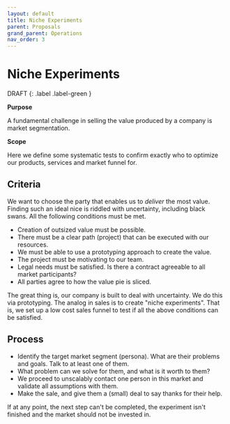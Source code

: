 ```yaml
---
layout: default
title: Niche Experiments
parent: Proposals
grand_parent: Operations
nav_order: 3
---
```


# Niche Experiments

DRAFT
{: .label .label-green }

**Purpose**

A fundamental challenge in selling the value produced by a company is market segmentation.

**Scope**

Here we define some systematic tests to confirm exactly who to optimize our products, services and market funnel for.

## Criteria

We want to choose the party that enables us to *deliver* the most value.
Finding such an ideal nice is riddled with uncertainty, including black
swans. All the following conditions must be met.

  - Creation of outsized value must be possible.
  - There must be a clear path (project) that can be executed with our
    resources.
  - We must be able to use a prototyping approach to create the value.
  - The project must be motivating to our team.
  - Legal needs must be satisfied. Is there a contract agreeable to all
    market participants?
  - All parties agree to how the value pie is sliced.

The great thing is, our company is built to deal with uncertainty. We do
this via prototyping. The analog in sales is to create "niche
experiments". That is, we set up a low cost sales funnel to test if all
the above conditions can be satisfied.

## Process

  - Identify the target market segment (persona). What are their
    problems and goals. Talk to at least one of them.
  - What problem can we solve for them, and what is it worth to them?
  - We proceed to unscalably contact one person in this market and
    validate all assumptions with them.
  - Make the sale, and give them a (small) deal to say thanks for their
    help.

If at any point, the next step can't be completed, the experiment isn't
finished and the market should not be invested in.
